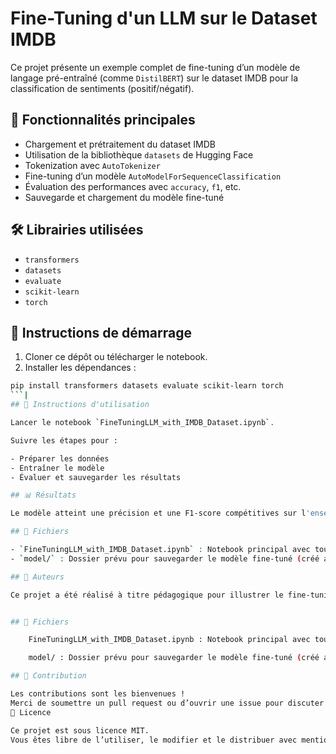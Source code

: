 # Fine-Tuning d'un LLM sur le Dataset IMDB

Ce projet présente un exemple complet de fine-tuning d’un modèle de langage pré-entraîné (comme `DistilBERT`) sur le dataset IMDB pour la classification de sentiments (positif/négatif).

## 🧰 Fonctionnalités principales

- Chargement et prétraitement du dataset IMDB
- Utilisation de la bibliothèque `datasets` de Hugging Face
- Tokenization avec `AutoTokenizer`
- Fine-tuning d’un modèle `AutoModelForSequenceClassification`
- Évaluation des performances avec `accuracy`, `f1`, etc.
- Sauvegarde et chargement du modèle fine-tuné

## 🛠️ Librairies utilisées

- `transformers`
- `datasets`
- `evaluate`
- `scikit-learn`
- `torch`

## 🚀 Instructions de démarrage

1. Cloner ce dépôt ou télécharger le notebook.
2. Installer les dépendances :

```bash
pip install transformers datasets evaluate scikit-learn torch 
```|
## 🚀 Instructions d'utilisation

Lancer le notebook `FineTuningLLM_with_IMDB_Dataset.ipynb`.

Suivre les étapes pour :

- Préparer les données
- Entraîner le modèle
- Évaluer et sauvegarder les résultats

## 📊 Résultats

Le modèle atteint une précision et une F1-score compétitives sur l'ensemble de test du jeu de données IMDB, démontrant l'efficacité du fine-tuning avec les LLM.

## 📁 Fichiers

- `FineTuningLLM_with_IMDB_Dataset.ipynb` : Notebook principal avec tout le code.
- `model/` : Dossier prévu pour sauvegarder le modèle fine-tuné (créé automatiquement).

## 📝 Auteurs

Ce projet a été réalisé à titre pédagogique pour illustrer le fine-tuning de modèles de langage avec Hugging Face.


## 📁 Fichiers

    FineTuningLLM_with_IMDB_Dataset.ipynb : Notebook principal avec tout le code.

    model/ : Dossier prévu pour sauvegarder le modèle fine-tuné (créé automatiquement).

## 🤝 Contribution

Les contributions sont les bienvenues !
Merci de soumettre un pull request ou d’ouvrir une issue pour discuter de modifications majeures avant de les proposer.
📄 Licence

Ce projet est sous licence MIT.
Vous êtes libre de l’utiliser, le modifier et le distribuer avec mention de l’auteur original.